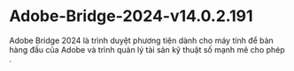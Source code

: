 # Adobe-Bridge-2024-v14.0.2.191
Adobe Bridge 2024 là trình duyệt phương tiện dành cho máy tính để bàn hàng đầu của Adobe và trình quản lý tài sản kỹ thuật số mạnh mẽ cho phép .
